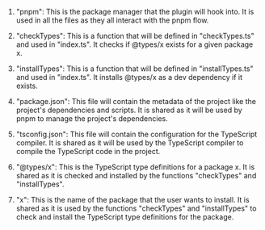 1. "pnpm": This is the package manager that the plugin will hook into. It is used in all the files as they all interact with the pnpm flow.

2. "checkTypes": This is a function that will be defined in "checkTypes.ts" and used in "index.ts". It checks if @types/x exists for a given package x.

3. "installTypes": This is a function that will be defined in "installTypes.ts" and used in "index.ts". It installs @types/x as a dev dependency if it exists.

4. "package.json": This file will contain the metadata of the project like the project's dependencies and scripts. It is shared as it will be used by pnpm to manage the project's dependencies.

5. "tsconfig.json": This file will contain the configuration for the TypeScript compiler. It is shared as it will be used by the TypeScript compiler to compile the TypeScript code in the project.

6. "@types/x": This is the TypeScript type definitions for a package x. It is shared as it is checked and installed by the functions "checkTypes" and "installTypes".

7. "x": This is the name of the package that the user wants to install. It is shared as it is used by the functions "checkTypes" and "installTypes" to check and install the TypeScript type definitions for the package.